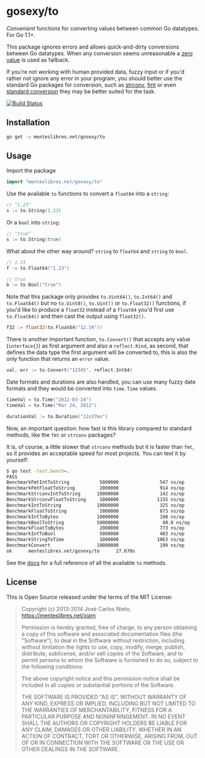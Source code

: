 # gosexy/to

*Convenient* functions for converting values between common Go datatypes. For
Go 1.1+.

This package ignores errors and allows quick-and-dirty conversions between Go
datatypes.  When any conversion seems unreasonable a [zero value][3] is used as
fallback.

If you're not working with human provided data, fuzzy input or if you'd rather
not ignore any error in your program, you should better use the standard Go
packages for conversion, such as [strconv][4], [fmt][5] or even [standard
conversion][6] they may be better suited for the task.

[![Build Status](https://travis-ci.org/gosexy/to.png)](https://travis-ci.org/gosexy/to)

## Installation

```sh
go get -u menteslibres.net/gosexy/to
```

## Usage

Import the package

```go
import "menteslibres.net/gosexy/to"
```

Use the available `to` functions to convert a `float64` into a `string`:

```go
// "1.23"
s := to.String(1.23)
```

Or a `bool` into `string`:

```go
// "true"
s := to.String(true)
```

What about the other way around? `string` to `float64` and `string` to `bool`.

```go
// 1.23
f := to.Float64("1.23")

// true
b := to.Bool("true")
```

Note that this package only provides `to.Uint64()`, `to.Int64()` and
`to.Float64()` but no `to.Uint8()`, `to.Uint()` or `to.Float32()` functions, if
you'd like to produce a `float32` instead of a `float64` you'd first use
`to.Float64()` and then cast the output using `float32()`.

```go
f32 := float32(to.Float64("12.34"))
```

There is another important function, `to.Convert()` that accepts any value
(`interface{}`) as first argument and also a `reflect.Kind`, as second, that
defines the data type the first argument will be converted to, this is also
the only function that returns an `error` value.

```go
val, err := to.Convert("12345", reflect.Int64)
```

Date formats and durations are also handled, you can use many fuzzy date formats
and they would be converted into `time.Time` values.

```go
timeVal = to.Time("2012-03-24")
timeVal = to.Time("Mar 24, 2012")

durationVal := to.Duration("12s37ms")
```

Now, an important question: how fast is this library compared to standard
methods, like the `fmt` or `strconv` packages?

It is, of course, a little slower that `strconv` methods but it is faster than
`fmt`, so it provides an acceptable speed for most projects. You can test it by
yourself:

```sh
$ go test -test.bench=.
PASS
BenchmarkFmtIntToString           5000000               547 ns/op
BenchmarkFmtFloatToString         2000000               914 ns/op
BenchmarkStrconvIntToString      10000000               142 ns/op
BenchmarkStrconvFloatToString     1000000              1155 ns/op
BenchmarkIntToString             10000000               325 ns/op
BenchmarkFloatToString            2000000               873 ns/op
BenchmarkIntToBytes              10000000               198 ns/op
BenchmarkBoolToString            50000000                48.0 ns/op
BenchmarkFloatToBytes             2000000               773 ns/op
BenchmarkIntToBool                5000000               403 ns/op
BenchmarkStringToTime             1000000              1063 ns/op
BenchmarkConvert                 10000000               199 ns/op
ok      menteslibres.net/gosexy/to      27.670s
```

See the [docs][1] for a full reference of all the available `to` methods.

## License

This is Open Source released under the terms of the MIT License:

> Copyright (c) 2013-2014 José Carlos Nieto, https://menteslibres.net/xiam
>
> Permission is hereby granted, free of charge, to any person obtaining
> a copy of this software and associated documentation files (the
> "Software"), to deal in the Software without restriction, including
> without limitation the rights to use, copy, modify, merge, publish,
> distribute, sublicense, and/or sell copies of the Software, and to
> permit persons to whom the Software is furnished to do so, subject to
> the following conditions:
>
> The above copyright notice and this permission notice shall be
> included in all copies or substantial portions of the Software.
>
> THE SOFTWARE IS PROVIDED "AS IS", WITHOUT WARRANTY OF ANY KIND,
> EXPRESS OR IMPLIED, INCLUDING BUT NOT LIMITED TO THE WARRANTIES OF
> MERCHANTABILITY, FITNESS FOR A PARTICULAR PURPOSE AND
> NONINFRINGEMENT. IN NO EVENT SHALL THE AUTHORS OR COPYRIGHT HOLDERS BE
> LIABLE FOR ANY CLAIM, DAMAGES OR OTHER LIABILITY, WHETHER IN AN ACTION
> OF CONTRACT, TORT OR OTHERWISE, ARISING FROM, OUT OF OR IN CONNECTION
> WITH THE SOFTWARE OR THE USE OR OTHER DEALINGS IN THE SOFTWARE.

[1]: http://godoc.org/menteslibres.net/gosexy/to
[2]: https://menteslibres.net/gosexy/to
[3]: http://golang.org/ref/spec#The_zero_value
[4]: http://golang.org/pkg/strconv/
[5]: http://golang.org/pkg/fmt/
[6]: http://golang.org/ref/spec#Conversions
